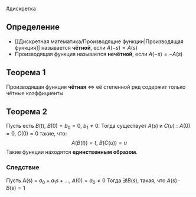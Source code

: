 #дискретка 
## Определение
- [[Дискретная математика/Производящие функции|Производящая функция]] называется **чётной**, если $A(-s) = A(s)$
- Производящая функция называется **нечётной**, если $A(-s) = - A(s)$
## Теорема 1
Производящая функция **чётная** $\iff$ её степенной ряд содержит только чётные коэффициенты
## Теорема 2
Пусть есть $B(t), \ B(0) = b_0 = 0, \ b_1 \neq 0$. Тогда существует $A(s)$ и $C(u): A(0) = 0, \ C(0) = 0$ такие, что: 
$$A(B(t)) = t, \ B(C(u)) = u$$
Такие функции находятся **единственным образом**.
### Следствие
Пусть A(s) = $a_0 + a_1 s + \dots, \ A(0) = a_0 \neq 0$
Тогда $\exists! B(s)$, такая, что $A(s) \cdot B(s) = 1$